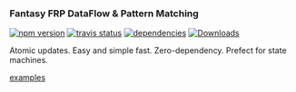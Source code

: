 
### Fantasy FRP DataFlow & Pattern Matching
[![npm version](https://badge.fury.io/js/alak.svg)](https://badge.fury.io/js/alak)
[![travis status](https://travis-ci.org/gleba/alak.svg?branch=master)](https://travis-ci.org/gleba/alak)
[![dependencies](https://david-dm.org/gleba/alak.svg)](https://david-dm.org/gleba/alak)
[![Downloads](https://img.shields.io/npm/dt/alak.svg)](https://www.npmjs.com/package/alak)

Atomic updates.
Easy and simple fast.
Zero-dependency.
Prefect for state machines.

[examples](https://github.com/gleba/alak/blob/master/tests/)

